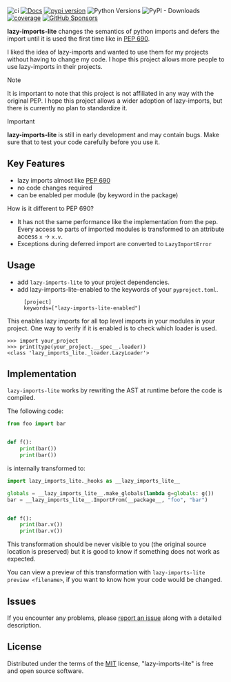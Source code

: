 <!-- -8<- [start:Header] -->


![ci](https://github.com/15r10nk/lazy-imports-lite/actions/workflows/ci.yml/badge.svg?branch=main)
[![Docs](https://img.shields.io/badge/docs-mkdocs-green)](https://15r10nk.github.io/lazy-imports-lite/)
[![pypi version](https://img.shields.io/pypi/v/lazy-imports-lite.svg)](https://pypi.org/project/lazy-imports-lite/)
![Python Versions](https://img.shields.io/pypi/pyversions/lazy-imports-lite)
![PyPI - Downloads](https://img.shields.io/pypi/dw/lazy-imports-lite)
[![coverage](https://img.shields.io/badge/coverage-100%25-blue)](https://15r10nk.github.io/lazy-imports-lite/contributing/#coverage)
[![GitHub Sponsors](https://img.shields.io/github/sponsors/15r10nk)](https://github.com/sponsors/15r10nk)

<!-- -8<- [end:Header] -->

**lazy-imports-lite** changes the semantics of python imports and defers the import until it is used the first time like in [PEP 690](https://peps.python.org/pep-0690).

I liked the idea of lazy-imports and wanted to use them for my projects without having to change my code.
I hope this project allows more people to use lazy-imports in their projects.

> [!NOTE]
> It is important to note that this project is not affiliated in any way with the original PEP.
> I hope this project allows a wider adoption of lazy-imports, but there is currently no plan to standardize it.

> [!IMPORTANT]
> **lazy-imports-lite** is still in early development and may contain bugs.
> Make sure that to test your code carefully before you use it.


## Key Features

- lazy imports almost like [PEP 690](https://peps.python.org/pep-0690)
- no code changes required
- can be enabled per module (by keyword in the package)

How is it different to PEP 690?

- It has not the same performance like the implementation from the pep. Every access to parts of imported modules is transformed to an attribute access `x` -> `x.v`.
- Exceptions during deferred import are converted to `LazyImportError`


## Usage

- add `lazy-imports-lite` to your project dependencies.
- add lazy-imports-lite-enabled to the keywords of your `pyproject.toml`.
  ```
    [project]
    keywords=["lazy-imports-lite-enabled"]
  ```

This enables lazy imports for all top level imports in your modules in your project.
One way to verify if it is enabled is to check which loader is used.

``` pycon
>>> import your_project
>>> print(type(your_project.__spec__.loader))
<class 'lazy_imports_lite._loader.LazyLoader'>
```

## Implementation

`lazy-imports-lite` works by rewriting the AST at runtime before the code is compiled.

The following code:
``` python
from foo import bar


def f():
    print(bar())
    print(bar())
```

is internally transformed to:

``` python
import lazy_imports_lite._hooks as __lazy_imports_lite__

globals = __lazy_imports_lite__.make_globals(lambda g=globals: g())
bar = __lazy_imports_lite__.ImportFrom(__package__, "foo", "bar")


def f():
    print(bar.v())
    print(bar.v())
```

This transformation should be never visible to you (the original source location is preserved) but it is good to know if something does not work as expected.

You can view a preview of this transformation with `lazy-imports-lite preview <filename>`, if you want to know how your code would be changed.


<!-- -8<- [start:Feedback] -->
## Issues

If you encounter any problems, please [report an issue](https://github.com/15r10nk/lazy-imports-lite/issues) along with a detailed description.
<!-- -8<- [end:Feedback] -->

## License

Distributed under the terms of the [MIT](http://opensource.org/licenses/MIT) license, "lazy-imports-lite" is free and open source software.
